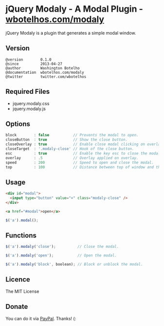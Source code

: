 # jQuery Modaly - A Modal Plugin - [wbotelhos.com/modaly](http://wbotelhos.com/modaly)

jQuery Modaly is a plugin that generates a simple modal window.

## Version

```
@version        0.1.0
@since          2013-04-27
@author         Washington Botelho
@documentation  wbotelhos.com/modaly
@twitter        twitter.com/wbotelhos
```

## Required Files

+ jquery.modaly.css
+ jquery.modaly.js

## Options

```js
block        : false           // Prevents the modal to open.
closeButton  : true            // Show the close button.
closeOverlay : true            // Enable close modal clicking on overlay.
closeTarget  : '.modaly-close' // Hook of the close button.
esc          : true            // Enable the key esc to close the modal.
overlay      : .5              // Overlay applied on overlay.
speed        : 200             // Speed to open and close the modal.
top          : 100             // Distance between top of window and the modal.
```

## Usage

```html
<div id="modal">
  <input type="button" value="×" class="modaly-close" />
</div>
```

```html
<a href="#modal">open</a>
```

```js
$('a').modal();
```

## Functions

```js
$('a').modaly('close');          // Close the modal.

$('a').modaly('open');           // Open the modal.

$('a').modaly('block', boolean); // Block or unblock the modal.
```

## Licence

The MIT License

## Donate

You can do it via [PayPal](https://www.paypal.com/cgi-bin/webscr?cmd=_donations&business=X8HEP2878NDEG&item_name=jQuery%20Modaly). Thanks! (:
